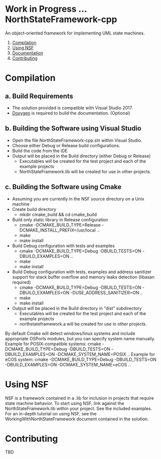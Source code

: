 Work in Progress ...
NorthStateFramework-cpp
=======================

An object-oriented framework for implementing UML state machines.

1. [Compilation](#compilation)
2. [Using NSF](#using-nsf)
3. [Documentation](#documentation)
4. [Contributing](#contributing) 

Compilation
===========

a. Build Requirements
---------------------
* The solution provided is compatible with Visual Studio 2017.
* <a href="http://www.doxygen.org/">Doxygen</a> is required to build the documentation. (Optional)

b. Building the Software using Visual Studio
----------------------------
* Open the file NorthStateFramework-cpp.sln within Visual Studio.
* Choose either Debug or Release build configurations.
* Build the code from the IDE
* Output will be placed in the Build directory (either Debug or Release)
	* Executables will be created for the test project and each of the example projects
	* NorthStateFramework.lib will be created for use in other projects.

c. Building the Software using Cmake
----------------------------
* Assuming you are currently in the NSF source directory on a Unix machine
* Create build directory
  * mkdir cmake_build && cd cmake_build
* Build only static library in Release configuration
  * cmake -DCMAKE_BUILD_TYPE=Release -DCMAKE_INSTALL_PREFIX=/usr/local ..
  * make
  * make install
* Build Debug configuration with tests and examples
  * cmake -DCMAKE_BUILD_TYPE=Debug -DBUILD_TESTS=ON -DBUILD_EXAMPLES=ON ..
  * make
  * make install
* Build Debug configuration with tests, examples and address sanitizer support for stack buffer overflow and memory leaks detection (libasan required)
  * cmake -DCMAKE_BUILD_TYPE=Debug -DBUILD_TESTS=ON -DBUILD_EXAMPLES=ON -DUSE_ADDRESS_SANITIZER=ON ..
  * make
  * make install
* Output will be placed in the Build directory in "dist" subdirectory
  * Executables will be created for the test project and each of the example projects  
  * northstateframework.a will be created for use in other projects.  

By default Cmake will detect windows/linux systems and include appropriate OSPorts modules, but you can
specify system name manually.
Example for POSIX-compatible systems: cmake -DCMAKE_BUILD_TYPE=Debug -DBUILD_TESTS=ON -DBUILD_EXAMPLES=ON -DCMAKE_SYSTEM_NAME=POSIX ..
Example for eCOS system: cmake -DCMAKE_BUILD_TYPE=Debug -DBUILD_TESTS=ON -DBUILD_EXAMPLES=ON -DCMAKE_SYSTEM_NAME=eCOS ..

Using NSF
=========
NSF is a framework contained in a .lib for inclusion in projects that require state machine behavior.  To start using  NSF, link against the NorthStateFramework.lib within your project.  See the included examples.  For an in-depth tutorial on using NSF, see the WorkingWithNorthStateFramework document contained in the solution.

Contributing
============
TBD
